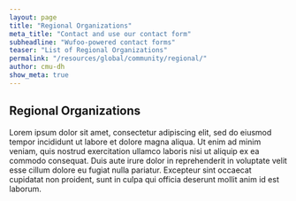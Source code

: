 ```yaml
---
layout: page
title: "Regional Organizations"
meta_title: "Contact and use our contact form"
subheadline: "Wufoo-powered contact forms"
teaser: "List of Regional Organizations"
permalink: "/resources/global/community/regional/"
author: cmu-dh
show_meta: true
---
```

## Regional Organizations

Lorem ipsum dolor sit amet, consectetur adipiscing elit, sed do eiusmod tempor incididunt ut labore et dolore magna aliqua. Ut enim ad minim veniam, quis nostrud exercitation ullamco laboris nisi ut aliquip ex ea commodo consequat. Duis aute irure dolor in reprehenderit in voluptate velit esse cillum dolore eu fugiat nulla pariatur. Excepteur sint occaecat cupidatat non proident, sunt in culpa qui officia deserunt mollit anim id est laborum.